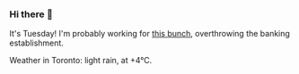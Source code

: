 ### Hi there :wave:

It's Tuesday! I'm probably working for [this bunch](https://github.com/kohofinancial), overthrowing the banking establishment.

Weather in Toronto: light rain, at +4°C.
